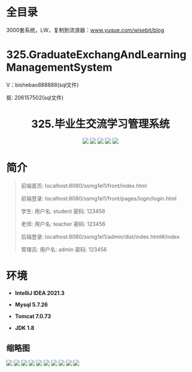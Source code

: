 # 全目录

3000套系统，LW，复制到流浪器：www.yuque.com/wisebit/blog

# 325.GraduateExchangAndLearningManagementSystem

<p>V：bishebao888888(sql文件)</p>
<p>抠: 206157502(sql文件)</p>

<p><h1 align="center">325.毕业生交流学习管理系统</h1></p>


<p align="center">
	<img src="https://img.shields.io/badge/jdk-1.8-orange.svg"/>
    <img src="https://img.shields.io/badge/spring-5.x-lightgrey.svg"/>
    <img src="https://img.shields.io/badge/springmvc-3.x-blue.svg"/>
    <img src="https://img.shields.io/badge/mybatis-5.x-yellow.svg"/>
    <img src="https://img.shields.io/badge/vue-3.x-blue.svg"/>
</p>

# 简介
>
> 
>
> 前端首页: localhost:8080/ssmg1el1/front/index.html
>
> 前端登录: localhost:8080/ssmg1el1/front/pages/login/login.html
>
> 学生: 用户名: student 密码: 123456
>
> 老师: 用户名: teacher 密码: 123456
>
> 后端登录: localhost:8080/ssmg1el1/admin/dist/index.html#/index
>
> 管理员: 用户名: admin 密码: 123456
>

# 环境

- <b>IntelliJ IDEA 2021.3</b>

- <b>Mysql 5.7.26</b>

- <b>Tomcat 7.0.73</b>

- <b>JDK 1.8</b>




## 缩略图

![](https://bitwise.oss-cn-heyuan.aliyuncs.com/2024/9/10/4f8f695e-8495-4bbc-b779-c7a2b61a6c1f.png)
![](https://bitwise.oss-cn-heyuan.aliyuncs.com/2024/9/10/214c2526-0834-4ee2-a508-aca0cb58cda2.png)
![](https://bitwise.oss-cn-heyuan.aliyuncs.com/2024/9/10/0e0bace7-d58a-4da0-9e14-c77cc1a28403.png)
![](https://bitwise.oss-cn-heyuan.aliyuncs.com/2024/9/10/78c5d87b-0d14-492b-8ca4-cda599c8e2a6.png)
![](https://bitwise.oss-cn-heyuan.aliyuncs.com/2024/9/10/eea838fc-4c08-407a-bdbe-de266a70f752.png)
![](https://bitwise.oss-cn-heyuan.aliyuncs.com/2024/9/10/d4f58ebf-f09b-49a7-b3a1-3a4d2f205eef.png)
![](https://bitwise.oss-cn-heyuan.aliyuncs.com/2024/9/10/d54b312f-83ab-4ee1-804e-0830da69c5d3.png)
![](https://bitwise.oss-cn-heyuan.aliyuncs.com/2024/9/10/28aaf38b-6c2e-4040-9412-389cb9239e94.png)
![](https://bitwise.oss-cn-heyuan.aliyuncs.com/2024/9/10/bd491d50-9b91-4dcb-8250-58c35dc48b25.png)
![](https://bitwise.oss-cn-heyuan.aliyuncs.com/2024/9/10/e5bc3bdb-a515-4a52-8ef4-31d30058372a.png)







